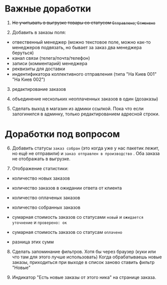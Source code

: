 # Важные доработки

1. ~~Не учитывать в выгрузке товары со статусом `Отправлено`, `Отменено`~~

2. Добавить в заказы поля:
* отвественный менеджер (можно текстовое поле, можно как-то менеджеров подвязать, но бывает за заказ два менеджера беруться)
* канал связи (телега/почта/телефон)
* записи (комментарий) менеджера
* реквизиты для доставки
* индентификатора коллективного отправления (типа "На Киев 001" "На Киев 002")

3. редактирование заказов

4. объединение нескольких неоплаченных заказов в один (дозаказы)

5. Сделать выход в магазин из адмики ссылкой. Пока что если залогинился в админку, только редактированием адресной строки.

# Доработки под вопросом

6. Добавить статусы `заказ собран` (это когда уже у нас пакетик лежит, но ещё не отправили) и
`заказ отправлен в производство` . Оба заказа не отображать в выгрузке.

7. Отображение статистики:
* количество новых заказов
* количество заказов в ожидании ответа от клиента
* количество оплаченых заказов
* количество собранных заказов

* сумарная стоимость заказов со статусами `новый` и `ожидается уточнение` и `проверено: ок`
* сумарная стоимость заказов со статусам `оплачено`
* разница этих сумм

8. Сделать запоминание фильтров. Хотя бы через браузер (куки или что там для этого лучше использовать)
Когда обрабатываешь новые заказы, приходиться при выходе в список заново ставить фильтр "Новые"

9. Индикатор "Есть новые заказы от этого ника" на странице заказа.
